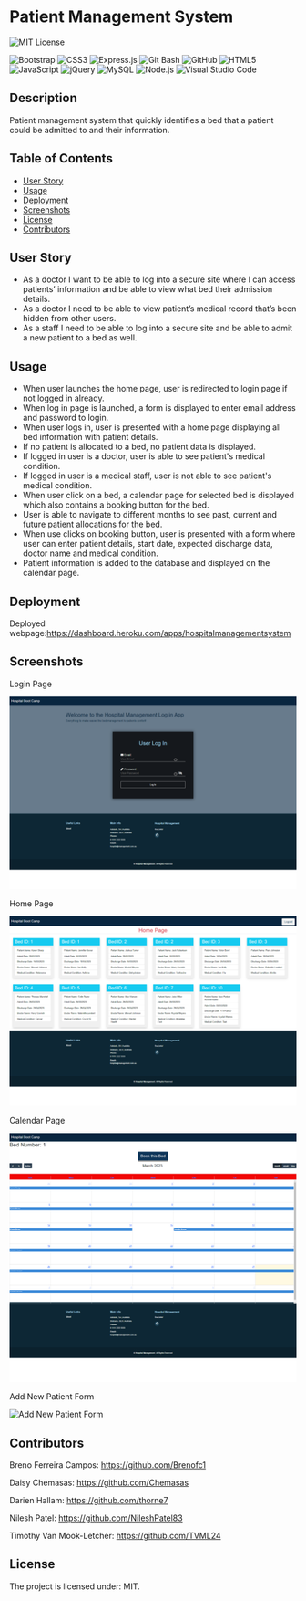 # Patient Management System

![MIT License](https://img.shields.io/badge/license-MIT-blue.svg)

![Bootstrap](https://img.shields.io/badge/Bootstrap-563D7C?style=for-the-badge&logo=bootstrap&logoColor=white)
![CSS3](https://img.shields.io/badge/css3-%231572B6.svg?style=for-the-badge&logo=css3&logoColor=white)
![Express.js](https://img.shields.io/badge/Express.js-404D59?style=for-the-badge)
![Git Bash](https://img.shields.io/badge/GIT%20Bash-E44C30?style=for-the-badge&logo=git&logoColor=white)
![GitHub](https://img.shields.io/badge/GitHub-100000?style=for-the-badge&logo=github&logoColor=white)
![HTML5](https://img.shields.io/badge/html5-%23E34F26.svg?style=for-the-badge&logo=html5&logoColor=white)
![JavaScript](https://img.shields.io/badge/javascript-%23323330.svg?style=for-the-badge&logo=javascript&logoColor=%23F7DF1E)
![jQuery](https://img.shields.io/badge/jQuery-0769AD?style=for-the-badge&logo=jquery&logoColor=white)
![MySQL](https://img.shields.io/badge/MySQL-005C84?style=for-the-badge&logo=mysql&logoColor=white)
![Node.js](https://img.shields.io/badge/Node.js-43853D?style=for-the-badge&logo=node.js&logoColor=white)
![Visual Studio Code](https://img.shields.io/badge/Visual%20Studio%20Code-0078d7.svg?style=for-the-badge&logo=visual-studio-code&logoColor=white)

## Description
Patient management system that quickly identifies a bed that a patient could be admitted to and their information.

## Table of Contents
* [User Story](#user-story)
* [Usage](#usage)
* [Deployment](#deployment)
* [Screenshots](#screenshots)
* [License](#license)
* [Contributors](#contributors)

## User Story
- As a doctor I want to be able to log into a secure site where I can access patients’ information and be able to view what bed their admission details. 
- As a doctor I need to be able to view patient’s medical record that’s been hidden from other users. 
- As a staff I need to be able to log into a secure site and be able to admit a new patient to a bed as well.


## Usage
- When user launches the home page, user is redirected to login page if not logged in already.
- When log in page is launched, a form is displayed to enter email address and password to login.
- When user logs in, user is presented with a home page displaying all bed information with patient details.
- If no patient is allocated to a bed, no patient data is displayed.
- If logged in user is a doctor, user is able to see patient's medical condition.
- If logged in user is a medical staff, user is not able to see patient's medical condition.
- When user click on a bed, a calendar page for selected bed is displayed which also contains a booking button for the bed.
- User is able to navigate to different months to see past, current and future patient allocations for the bed.
- When use clicks on booking button, user is presented with a form where user can enter patient details, start date, expected discharge data, doctor name and medical condition.
- Patient information is added to the database and displayed on the calendar page.

## Deployment
Deployed webpage:https://dashboard.heroku.com/apps/hospitalmanagementsystem

## Screenshots
Login Page

![Login Page](public/images/Loginpage.png)

Home Page

![Home Page](public/images/Homepage.png)

Calendar Page

![Calendar Page](public/images/Calendarpage.png)

Add New Patient Form

![Add New Patient Form]()

## Contributors

Breno Ferreira Campos: https://github.com/Brenofc1

Daisy Chemasas: https://github.com/Chemasas

Darien Hallam: https://github.com/thorne7

Nilesh Patel: https://github.com/NileshPatel83

Timothy Van Mook-Letcher: https://github.com/TVML24

## License
The project is licensed under: MIT.
